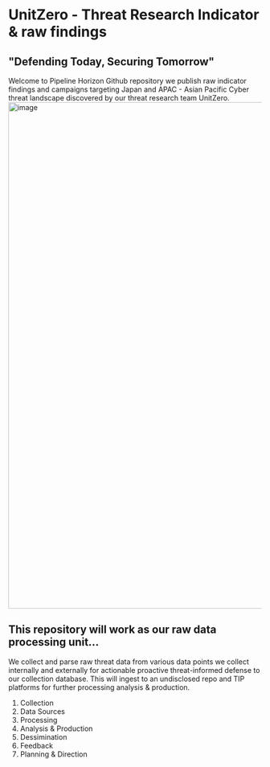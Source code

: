 # UnitZero - Threat Research Indicator & raw findings
## "Defending Today, Securing Tomorrow"  

Welcome to Pipeline Horizon Github repository we publish raw indicator findings and campaigns targeting Japan and APAC - Asian Pacific Cyber threat landscape discovered by our threat research team UnitZero. <img width="1920" height="1008" alt="image" src="https://github.com/user-attachments/assets/16c37a09-9c05-48ce-9ba2-2068bbdddffc" />

## This repository will work as our raw data processing unit...

We collect and parse raw threat data from various data points we collect internally and externally for actionable proactive threat-informed defense to our collection database. This will ingest to an undisclosed repo and TIP platforms for further processing analysis & production.

1. Collection 
2. Data Sources
3. Processing
4. Analysis & Production
5. Dessimination
6. Feedback
7. Planning & Direction
